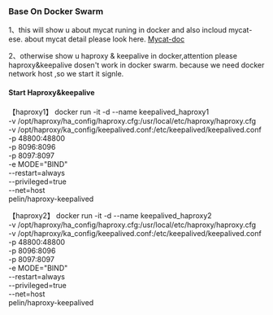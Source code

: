 ### Base On Docker Swarm
1、this will show u about mycat runing in docker and also incloud mycat-ese.
   about mycat detail please look here. [Mycat-doc](https://github.com/MyCATApache/Mycat-doc)
   
   
  
   
2、otherwise show u haproxy & keepalive in docker,attention please haproxy&keepalive dosen't work in docker swarm.
   because we need docker network host ,so we start it signle.
   
#### Start Haproxy&keepalive
【haproxy1】
docker run -it -d --name keepalived_haproxy1 \
-v /opt/haproxy/ha_config/haproxy.cfg:/usr/local/etc/haproxy/haproxy.cfg \
-v /opt/haproxy/ka_config/keepalived.conf:/etc/keepalived/keepalived.conf \
-p 48800:48800 \
-p 8096:8096 \
-p 8097:8097 \
-e MODE="BIND" \
--restart=always \
--privileged=true \
--net=host \
pelin/haproxy-keepalived


【haproxy2】
docker run -it -d --name keepalived_haproxy2 \
-v /opt/haproxy/ha_config/haproxy.cfg:/usr/local/etc/haproxy/haproxy.cfg \
-v /opt/haproxy/ka_config/keepalived.conf:/etc/keepalived/keepalived.conf \
-p 48800:48800 \
-p 8096:8096 \
-p 8097:8097 \
-e MODE="BIND" \
--restart=always \
--privileged=true \
--net=host \
pelin/haproxy-keepalived

